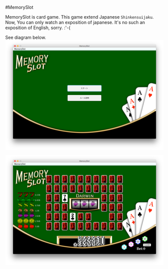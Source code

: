 #MemorySlot

MemorySlot is card game. This game extend Japanese `Shinkensuijaku`.
Now, You can only watch an exposition of japanese.
It's no such an exposition of English, sorry. :'-(

See diagram below.
<img alt="First display." src="https://github.com/0ED/MemorySlot/blob/master/images/slot1.png" />


<img alt="Second display." src="https://github.com/0ED/MemorySlot/blob/master/images/slot2.png" />
